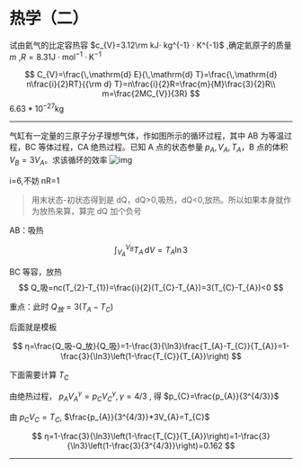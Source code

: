 # 热学（二）

试由氦气的比定容热容 $c_{V}=3.12\rm kJ⋅ kg^{-1} ⋅ K^{-1}$ ,确定氦原子的质量 $m$ ,$R=8.31 \mathrm{J} ⋅ \mathrm{mol}^{-1} ⋅ \mathrm{K}^{-1}$

$$
C_{V}=\frac{\,\mathrm{d} E}{\,\mathrm{d} T}=\frac{\,\mathrm{d} n\frac{i}{2}RT}{{\rm d} T}=n\frac{i}{2}R=\frac{m}{M}\frac{3}{2}R\\
m=\frac{2MC_{V}}{3R}
$$
$6.63*10^{-27}\mathrm {kg}$

---

气缸有一定量的三原子分子理想气体，作如图所示的循环过程，其中 AB 为等温过程，BC 等体过程，CA 绝热过程。已知 A 点的状态参量 $p_{A},V_{A},T_{A}$，B 点的体积 $V_{B}=3V_{A}$。求该循环的效率
![img](https://www.netpad.net.cn/courseImages/28165/75fc2aa22be52138645c5ef93c61a2f4.png)

i=6,不妨 nR=1

>用末状态-初状态得到是 dQ，dQ>0,吸热，dQ<0,放热。所以如果本身就作为放热来算，算完 dQ 加个负号

AB：吸热

$$
∫_{V_{A}}^{V_{B}}{T_{A}}\,\mathrm{d}{V}= T_{A}\ln3
$$

BC 等容，放热
$$
Q_吸=nc(T_{2}-T_{1})=\frac{i}{2}(T_{C}-T_{A})=3(T_{C}-T_{A})<0
$$

重点：此时 $Q_放=3(T_{A}-T_{C})$

后面就是模板

$$
η=\frac{Q_吸-Q_放}{Q_吸}=1-\frac{3}{\ln3}\frac{T_{A}-T_{C}}{T_{A}}=1-\frac{3}{\ln3}\left(1-\frac{T_{C}}{T_{A}}\right)
$$

下面需要计算 $T_{C}$

由绝热过程， $p_{A}V_{A}^{γ}=p_{C}V_{C}^{γ},γ=4/3$ , 得 $p_{C}=\frac{p_{A}}{3^{4/3}}$

由 $p_{C}V_{C}=T_{C}$, $\frac{p_{A}}{3^{4/3}}*3V_{A}=T_{C}$

$$
η=1-\frac{3}{\ln3}\left(1-\frac{T_{C}}{T_{A}}\right)=1-\frac{3}{\ln3}\left(1-\frac{3}{3^{4/3}}\right)=0.162
$$

---
